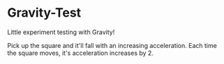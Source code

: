 # Gravity-Test
Little experiment testing with Gravity!

Pick up the square and it'll fall with an increasing acceleration.
Each time the square moves, it's acceleration increases by 2.
